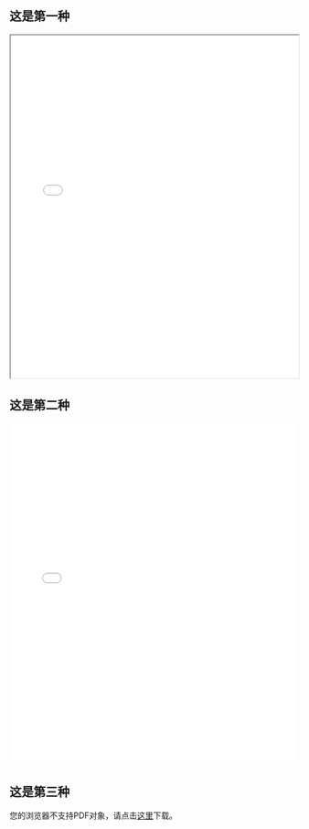 ## 这是第一种
<!-- 使用iframe -->
<iframe src="./docs/xieyi.pdf" width="100%" height="600px"></iframe>

## 这是第二种
<!-- 或者使用embed -->
<embed src="./docs/xieyi.pdf" width="100%" height="600px" type="application/pdf">

## 这是第三种
<!-- 或者使用object -->
<object data="./docs/xieyi.pdf" type="application/pdf" width="100%" height="600px">
    <p>您的浏览器不支持PDF对象，请点击<a href="./docs/xieyi.pdf">这里</a>下载。</p>
</object>
